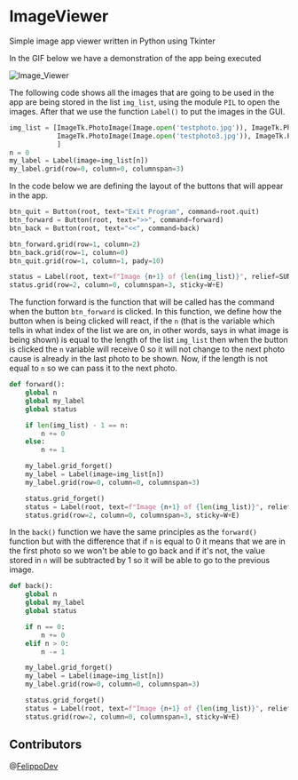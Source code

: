 # ImageViewer
Simple image app viewer written in Python using Tkinter


In the GIF below we have a demonstration of the app being executed




![Image_Viewer](https://user-images.githubusercontent.com/65267252/114647207-14faec80-9cb3-11eb-80c6-3b17c86967b9.gif)

The following code shows all the images that are going to be used in the app are being stored in the list `img_list`, using the module `PIL` to open the images. After that we use the function `Label()` to put the images in the GUI.



```python
img_list = [ImageTk.PhotoImage(Image.open('testphoto.jpg')), ImageTk.PhotoImage(Image.open('testphoto2.jpg')),
            ImageTk.PhotoImage(Image.open('testphoto3.jpg')), ImageTk.PhotoImage(Image.open('testphoto4.jpg'))
            ]
n = 0
my_label = Label(image=img_list[n])
my_label.grid(row=0, column=0, columnspan=3)
```



In the code below we are defining the layout of the buttons that will appear in the app.




```python
btn_quit = Button(root, text="Exit Program", command=root.quit)
btn_forward = Button(root, text=">>", command=forward)
btn_back = Button(root, text="<<", command=back)

btn_forward.grid(row=1, column=2)
btn_back.grid(row=1, column=0)
btn_quit.grid(row=1, column=1, pady=10)

status = Label(root, text=f"Image {n+1} of {len(img_list)}", relief=SUNKEN, bd=1)
status.grid(row=2, column=0, columnspan=3, sticky=W+E)

```


The function forward is the function that will be called has the command when the button `btn_forward` is clicked. In this function, we define how the button when is being clicked will react, if the `n` (that is the variable which tells in what index of the list we are on, in other words, says in what image is being shown) is equal to the length of the list `img_list` then when the button is clicked the `n` variable will receive 0 so it will not change to the next photo cause is already in the last photo to be shown. Now, if the length is not equal to `n` so we can pass it to the next photo.
```python
def forward():
    global n
    global my_label
    global status

    if len(img_list) - 1 == n:
        n += 0
    else:
        n += 1

    my_label.grid_forget()
    my_label = Label(image=img_list[n])
    my_label.grid(row=0, column=0, columnspan=3)

    status.grid_forget()
    status = Label(root, text=f"Image {n+1} of {len(img_list)}", relief=SUNKEN, bd=1)
    status.grid(row=2, column=0, columnspan=3, sticky=W+E)
```

In the `back()` function we have the same principles as the `forward()` function but with the difference that if `n` is equal to 0 it means that we are in the first photo so we won't be able to go back and if it's not, the value stored in `n`  will be subtracted by 1 so it will be able to go to the previous image.

```python
def back():
    global n
    global my_label
    global status

    if n == 0:
        n += 0
    elif n > 0:
        n -= 1

    my_label.grid_forget()
    my_label = Label(image=img_list[n])
    my_label.grid(row=0, column=0, columnspan=3)

    status.grid_forget()
    status = Label(root, text=f"Image {n+1} of {len(img_list)}", relief=SUNKEN, bd=1)
    status.grid(row=2, column=0, columnspan=3, sticky=W+E)
```


## Contributors
@[FelippoDev](https://github.com/FelippoDev)
